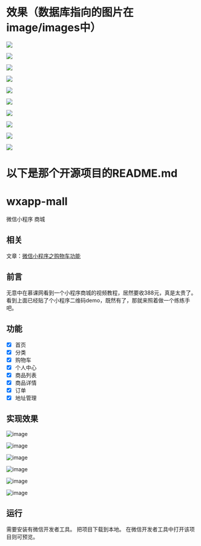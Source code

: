 # 效果（数据库指向的图片在image/images中）

![](image/wx1.png)
 
![](image/wx2.png) 

![](image/wx3.png) 

![](image/wx4.png) 

![](image/wx5.png) 

![](image/wx6.png) 

![](image/wx7.png) 

![](image/wx8.png) 

![](image/wx9.png) 

![](image/wx10.png) 


# 以下是那个开源项目的README.md

# wxapp-mall
微信小程序 商城

## 相关
文章：[微信小程序之购物车功能](https://github.com/lin-xin/blog/issues/14)

## 前言
无意中在慕课网看到一个小程序商城的视频教程，居然要收388元，真是太贵了。看到上面已经贴了个小程序二维码demo，既然有了，那就来照着做一个练练手吧。

## 功能
- [x] 首页
- [x] 分类
- [x] 购物车
- [x] 个人中心
- [x] 商品列表
- [x] 商品详情
- [x] 订单
- [x] 地址管理

## 实现效果
![image](https://raw.githubusercontent.com/lin-xin/mini-apps-mall/master/image/1.jpg) 

![image](https://raw.githubusercontent.com/lin-xin/mini-apps-mall/master/image/2.jpg) 

![image](https://raw.githubusercontent.com/lin-xin/mini-apps-mall/master/image/3.jpg) 

![image](https://raw.githubusercontent.com/lin-xin/mini-apps-mall/master/image/4.jpg) 

![image](https://raw.githubusercontent.com/lin-xin/mini-apps-mall/master/image/5.jpg) 

![image](https://raw.githubusercontent.com/lin-xin/mini-apps-mall/master/image/6.jpg) 

## 运行
需要安装有微信开发者工具。
把项目下载到本地。
在微信开发者工具中打开该项目则可预览。


